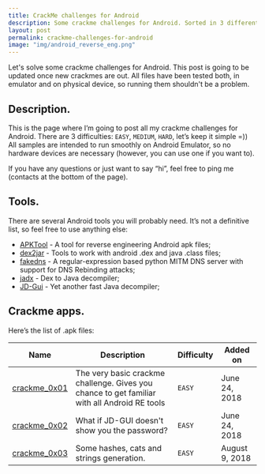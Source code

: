 ```yaml
---
title: CrackMe challenges for Android
description: Some crackme challenges for Android. Sorted in 3 different difficulty levels and easy to run on any Android emulator. Download and try your RE skills!
layout: post
permalink: crackme-challenges-for-android
image: "img/android_reverse_eng.png"
---
```

Let's solve some crackme challenges for Android. This post is going to be updated once new crackmes are out. All files have been tested both, in emulator and on physical device, so running them shouldn't be a problem.

## Description.

This is the page where I’m going to post all my crackme challenges for Android. There are 3 difficulties: `EASY`, `MEDIUM`, `HARD`, let’s keep it simple =)) All samples are intended to run smoothly on Android Emulator, so no hardware devices are necessary (however, you can use one if you want to).

If you have any questions or just want to say “hi”, feel free to ping me (contacts at the bottom of the page).

## Tools.

There are several Android tools you will probably need. It’s not a definitive list, so feel free to use anything else:

- [APKTool](https://ibotpeaches.github.io/Apktool/ "APKTool repository") - A tool for reverse engineering Android apk files;
- [dex2jar](https://github.com/pxb1988/dex2jar "dex2jar repository") - Tools to work with android .dex and java .class files;
- [fakedns](https://github.com/Crypt0s/FakeDns "fakedns repository") - A regular-expression based python MITM DNS server with support for DNS Rebinding attacks;
- [jadx](https://github.com/skylot/jadx "jadx repository") - Dex to Java decompiler;
- [JD-Gui](http://jd.benow.ca/ "JD-Gui website") - Yet another fast Java decompiler;

## Crackme apps.

Here’s the list of .apk files:

|Name|Description|Difficulty|Added on|
|---|---|---|---|
|[crackme_0x01](https://github.com/num1r0/android_crackmes/tree/master/crackme_0x01)|The very basic crackme challenge. Gives you chance to get familiar with all Android RE tools|`EASY`|June 24, 2018|
|[crackme_0x02](https://github.com/num1r0/android_crackmes/tree/master/crackme_0x02)|What if JD-GUI doesn't show you the password?|`EASY`|June 24, 2018|
|[crackme_0x03](https://github.com/num1r0/android_crackmes/tree/master/crackme_0x03)|Some hashes, cats and strings generation.|`EASY`|August 9, 2018|
